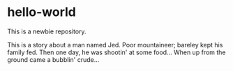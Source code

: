 # hello-world
This is a newbie repository.

This is a story about a man named Jed. Poor mountaineer; bareley kept his family fed. Then one day, he was shootin' at some food...
When up from the ground came a bubblin' crude...
